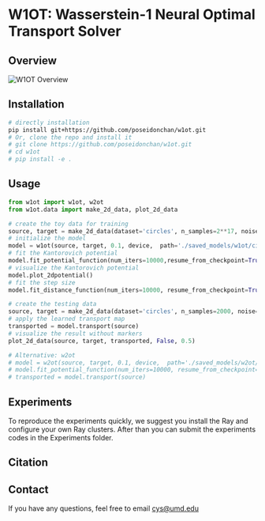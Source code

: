 # W1OT: Wasserstein-1 Neural Optimal Transport Solver

## Overview

![W1OT Overview](./tree/main/Figures/fig1.png)


## Installation

```bash
# directly installation
pip install git+https://github.com/poseidonchan/w1ot.git
# Or, clone the repo and install it
# git clone https://github.com/poseidonchan/w1ot.git
# cd w1ot
# pip install -e .
```

## Usage

```python
from w1ot import w1ot, w2ot
from w1ot.data import make_2d_data, plot_2d_data

# create the toy data for training
source, target = make_2d_data(dataset='circles', n_samples=2**17, noise=0.01)
# initialize the model
model = w1ot(source, target, 0.1, device,  path='./saved_models/w1ot/circles')
# fit the Kantorovich potential
model.fit_potential_function(num_iters=10000,resume_from_checkpoint=True)
# visualize the Kantorovich potential
model.plot_2dpotential()
# fit the step size
model.fit_distance_function(num_iters=10000, resume_from_checkpoint=True)

# create the testing data
source, target = make_2d_data(dataset='circles', n_samples=2000, noise=0.01)
# apply the learned transport map
transported = model.transport(source)
# visualize the result without markers
plot_2d_data(source, target, transported, False, 0.5)

# Alternative: w2ot
# model = w2ot(source, target, 0.1, device,  path='./saved_models/w2ot/circles')
# model.fit_potential_function(num_iters=10000, resume_from_checkpoint=True)
# transported = model.transport(source)
```



## Experiments

To reproduce the experiments quickly, we suggest you install the Ray and configure your own Ray clusters. After than you can submit the experiments codes in the Experiments folder.


## Citation


## Contact

If you have any questions, feel free to email cys@umd.edu
